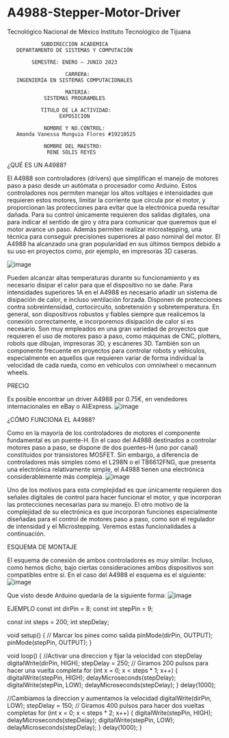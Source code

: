 # A4988-Stepper-Motor-Driver

Tecnológico Nacional de México Instituto Tecnológico de Tijuana

               SUBDIRECCIÓN ACADÉMICA
       DEPARTAMENTO DE SISTEMAS Y COMPUTACIÓN

            SEMESTRE: ENERO – JUNIO 2023
                       
                       CARRERA:
       INGENIERÍA EN SISTEMAS COMPUTACIONALES
                       
                       MATERIA:
                SISTEMAS PROGRAMBLES
               
               TÍTULO DE LA ACTIVIDAD:
                     EXPOSICION
               
                NOMBRE Y NO.CONTROL:
       Amanda Vanessa Munguia Flores #19210525

                NOMBRE DEL MAESTRO:
                 RENE SOLIS REYES

¿QUÉ ES UN A4988?

El A4988 son controladores (drivers) que simplifican el manejo de motores paso a paso desde un autómata o procesador como Arduino. Estos controladores nos permiten manejar los altos voltajes e intensidades que requieren estos motores, limitar la corriente que circula por el motor, y proporcionan las protecciones para evitar que la electrónica pueda resultar dañada.
Para su control únicamente requieren dos salidas digitales, una para indicar el sentido de giro y otra para comunicar que queremos que el motor avance un paso. Además permiten realizar microstepping, una técnica para conseguir precisiones superiores al paso nominal del motor.
El A4988 ha alcanzado una gran popularidad en sus últimos tiempos debido a su uso en proyectos como, por ejemplo, en impresoras 3D caseras.

![image](https://user-images.githubusercontent.com/89666637/227054091-79febdd9-e5e2-492a-8434-65123abc4f59.png)  

Pueden alcanzar altas temperaturas durante su funcionamiento y es necesario disipar el calor para que el dispositivo no se dañe. Para intensidades superiores 1A en el A4988 es necesario añadir un sistema de disipación de calor, e incluso ventilación forzada. 
Disponen de protecciones contra sobreintensidad, cortocircuito, sobretensión y sobretemperatura. En general, son dispositivos robustos y fiables siempre que realicemos la conexión correctamente, e incorporemos disipación de calor si es necesario. 
Son muy empleados en una gran variedad de proyectos que requieren el uso de motores paso a paso, como máquinas de CNC, plotters, robots que dibujan, impresoras 3D, y escáneres 3D.
También son un componente frecuente en proyectos para controlar robots y vehículos, especialmente en aquellos que requieren variar de forma individual la velocidad de cada rueda, como en vehículos con omniwheel o mecannum wheels.

PRECIO

Es posible encontrar un driver A4988 por 0.75€, en vendedores internacionales en eBay o AliExpress.
![image](https://user-images.githubusercontent.com/89666637/227062293-45ae4d4e-609c-48f3-84a6-daae46915564.png)

¿CÓMO FUNCIONA EL A4988?

Como en la mayoría de los controladores de motores el componente fundamental es un puente-H. En el caso del A4988 destinados a controlar motores paso a paso, se dispone de dos puentes-H (uno por canal) constituidos por transistores MOSFET.
Sin embargo, a diferencia de controladores más simples como el L298N o el TB6612FNG, que presenta una electrónica relativamente simple, el A4988 tienen una electrónica considerablemente más compleja.
![image](https://user-images.githubusercontent.com/89666637/227062852-8b45051d-ba61-4c5b-abce-e527d7509d6e.png)

Uno de los motivos para esta complejidad es que únicamente requieren dos señales digitales de control para hacer funcionar el motor, y que incorporan las protecciones necesarias para su manejo.
El otro motivo de la complejidad de su electrónica es que incorporan funciones especialmente diseñadas para el control de motores paso a paso, como son el regulador de intensidad y el Microstepping. Veremos estas funcionalidades a continuación.

ESQUEMA DE MONTAJE

El esquema de conexión de ambos controladores es muy similar. Incluso, como hemos dicho, bajo ciertas consideraciones ambos dispositivos son compatibles entre si.
En el caso del A4988 el esquema es el siguiente:
![image](https://user-images.githubusercontent.com/89666637/227095218-62c9b806-a9f5-44fa-aa5c-de4e31909ea6.png)

Que visto desde Arduino quedaría de la siguiente forma:
![image](https://user-images.githubusercontent.com/89666637/227119254-b8128b04-3884-40a8-8449-c472ed104238.png)

EJEMPLO
const int dirPin = 8;
const int stepPin = 9;

const int steps = 200;
int stepDelay;

void setup() {
   // Marcar los pines como salida
   pinMode(dirPin, OUTPUT);
   pinMode(stepPin, OUTPUT);
}

void loop() {
   //Activar una direccion y fijar la velocidad con stepDelay
   digitalWrite(dirPin, HIGH);
   stepDelay = 250;
   // Giramos 200 pulsos para hacer una vuelta completa
   for (int x = 0; x < steps * 1; x++) {
      digitalWrite(stepPin, HIGH);
      delayMicroseconds(stepDelay);
      digitalWrite(stepPin, LOW);
      delayMicroseconds(stepDelay);
   }
   delay(1000);

   //Cambiamos la direccion y aumentamos la velocidad
   digitalWrite(dirPin, LOW);
   stepDelay = 150;
   // Giramos 400 pulsos para hacer dos vueltas completas
   for (int x = 0; x < steps * 2; x++) {
      digitalWrite(stepPin, HIGH);
      delayMicroseconds(stepDelay);
      digitalWrite(stepPin, LOW);
      delayMicroseconds(stepDelay);
   }
   delay(1000);
}
